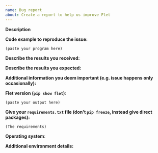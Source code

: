 ```yaml
---
name: Bug report
about: Create a report to help us improve Flet
---
```


<!--
=============================================================================
============================== IMPORTANT NOTE ===============================
=============================================================================

DO NOT PASTE SCREENSHOTS OF LOGS OR ERRORS INSTEAD OF A TEXT PLEASE!

When you paste screenshots into issue instead of text a) it's impossible to copy/paste to google - everything has to be re-typed by hands and b) the contents of the issue is not indexed by search engines, so other users won't find the issue and solution.

Thank you!

-->

<!--
If you are reporting a new issue, make sure that we do not have any duplicates
already open. You can ensure this by searching the issue list for this
repository. If there is a duplicate, please close your issue and add a comment
to the existing issue instead.

Please edit your issue description to include the BUG REPORT INFORMATION shown
below. If you fail to provide this information within 7 days, we cannot debug
your issue and will close it. We will, however, reopen it if you later provide
the information.

---------------------------------------------------
GENERAL SUPPORT INFORMATION
---------------------------------------------------

The GitHub issue tracker is for bug reports and feature requests.
General support can be found at the following locations:

- Flet discussions - https://github.com/flet-dev/flet/discussions
- Flet Discord server - https://discord.gg/dzWXP8SHG8
- Post a question on StackOverflow, using "flet" tag
-->

**Description**

<!--
Briefly describe the problem you are having in a few paragraphs.
-->

**Code example to reproduce the issue:**

```python
(paste your program here)
```

**Describe the results you received:**

<!--
Describe in text or paste a screenshot.
-->

**Describe the results you expected:**

<!--
Describe in text or paste a screenshot.
-->

**Additional information you deem important (e.g. issue happens only occasionally):**


**Flet version (`pip show flet`)**:

```
(paste your output here)
```


**Give your `requirements.txt` file (don't `pip freeze`, instead give direct packages):**

```
(The requirements)
```


**Operating system**:

<!--
Windows, Linux, macOS, iOS or Android.
OS version.
-->

**Additional environment details:**
